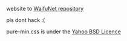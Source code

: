 website to [WaifuNet repository](https://github.com/leyhline/WaifuNet)

pls dont hack :(

pure-min.css is under the [Yahoo BSD Licence](https://github.com/yahoo/pure-site/blob/master/LICENSE.md)
